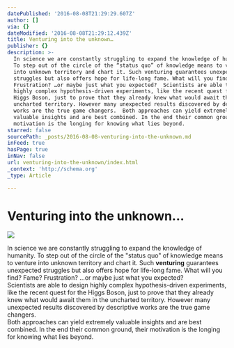 ```yaml
---
datePublished: '2016-08-08T21:29:29.607Z'
author: []
via: {}
dateModified: '2016-08-08T21:29:12.439Z'
title: Venturing into the unknown…
publisher: {}
description: >-
  In science we are constantly struggling to expand the knowledge of humanity.
  To step out of the circle of the “status quo” of knowledge means to venture
  into unknown territory and chart it. Such venturing guarantees unexpected
  struggles but also offers hope for life-long fame. What will you find? Fame?
  Frustration? …or maybe just what you expected?  Scientists are able to design
  highly complex hypothesis-driven experiments, like the recent quest for the
  Higgs Boson, just to prove that they already knew what would await them in the
  uncharted territory. However many unexpected results discovered by descriptive
  works are the true game changers.  Both approaches can yield extremely
  valuable insights and are best combined. In the end their common ground, their
  motivation is the longing for knowing what lies beyond.
starred: false
sourcePath: _posts/2016-08-08-venturing-into-the-unknown.md
inFeed: true
hasPage: true
inNav: false
url: venturing-into-the-unknown/index.html
_context: 'http://schema.org'
_type: Article

---
```

# Venturing into the unknown...
![](https://the-grid-user-content.s3-us-west-2.amazonaws.com/205c5c72-83c4-4c4d-b7a0-b35a0e57f71e.jpg)

In science we are constantly struggling to expand the knowledge of humanity. To step out of the circle of the "status quo" of knowledge means to venture into unknown territory and chart it. Such **venturing** guarantees unexpected struggles but also offers hope for life-long fame. What will you find? Fame? Frustration? ...or maybe just what you expected?   
Scientists are able to design highly complex hypothesis-driven experiments, like the recent quest for the Higgs Boson, just to prove that they already knew what would await them in the uncharted territory. However many unexpected results discovered by descriptive works are the true game changers.   
Both approaches can yield extremely valuable insights and are best combined. In the end their common ground, their motivation is the longing for knowing what lies beyond.
